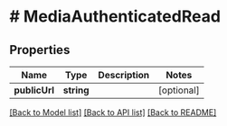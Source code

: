 # # MediaAuthenticatedRead

## Properties

Name | Type | Description | Notes
------------ | ------------- | ------------- | -------------
**publicUrl** | **string** |  | [optional]

[[Back to Model list]](../../README.md#models) [[Back to API list]](../../README.md#endpoints) [[Back to README]](../../README.md)
